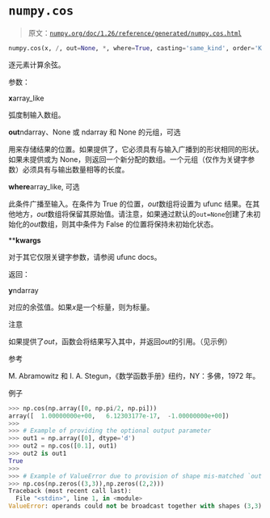 # `numpy.cos`

> 原文：[`numpy.org/doc/1.26/reference/generated/numpy.cos.html`](https://numpy.org/doc/1.26/reference/generated/numpy.cos.html)

```py
numpy.cos(x, /, out=None, *, where=True, casting='same_kind', order='K', dtype=None, subok=True[, signature, extobj]) = <ufunc 'cos'>
```

逐元素计算余弦。

参数：

**x**array_like

弧度制输入数组。

**out**ndarray、None 或 ndarray 和 None 的元组，可选

用来存储结果的位置。如果提供了，它必须具有与输入广播到的形状相同的形状。如果未提供或为 None，则返回一个新分配的数组。一个元组（仅作为关键字参数）必须具有与输出数量相等的长度。

**where**array_like, 可选

此条件广播至输入。在条件为 True 的位置，*out*数组将设置为 ufunc 结果。在其他地方，*out*数组将保留其原始值。请注意，如果通过默认的`out=None`创建了未初始化的*out*数组，则其中条件为 False 的位置将保持未初始化状态。

****kwargs**

对于其它仅限关键字参数，请参阅 ufunc docs。

返回：

**y**ndarray

对应的余弦值。如果*x*是一个标量，则为标量。

注意

如果提供了*out*，函数会将结果写入其中，并返回*out*的引用。（见示例）

参考

M. Abramowitz 和 I. A. Stegun，《数学函数手册》纽约，NY：多佛，1972 年。

例子

```py
>>> np.cos(np.array([0, np.pi/2, np.pi]))
array([  1.00000000e+00,   6.12303177e-17,  -1.00000000e+00])
>>>
>>> # Example of providing the optional output parameter
>>> out1 = np.array([0], dtype='d')
>>> out2 = np.cos([0.1], out1)
>>> out2 is out1
True
>>>
>>> # Example of ValueError due to provision of shape mis-matched `out`
>>> np.cos(np.zeros((3,3)),np.zeros((2,2)))
Traceback (most recent call last):
  File "<stdin>", line 1, in <module>
ValueError: operands could not be broadcast together with shapes (3,3) (2,2) 
```
